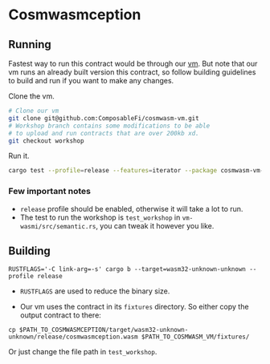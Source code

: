 # Cosmwasmception

## Running

Fastest way to run this contract would be through our [vm](git@github.com:ComposableFi/cosmwasm-vm.git). But note that our vm runs an already built version this contract, so follow building guidelines to build and run if you want to make any changes.

Clone the vm.
```sh
# Clone our vm
git clone git@github.com:ComposableFi/cosmwasm-vm.git
# Workshop branch contains some modifications to be able
# to upload and run contracts that are over 200kb xd.
git checkout workshop
```

Run it.
```sh
cargo test --profile=release --features=iterator --package cosmwasm-vm-wasmi semantic::test_workshop -- --exact
```

### Few important notes

- `release` profile should be enabled, otherwise it will take a lot to run.
- The test to run the workshop is `test_workshop` in `vm-wasmi/src/semantic.rs`, you can tweak it however you like.

## Building

```
RUSTFLAGS='-C link-arg=-s' cargo b --target=wasm32-unknown-unknown --profile release
```
- `RUSTFLAGS` are used to reduce the binary size.

- Our vm uses the contract in its `fixtures` directory. So either copy the output contract to there:
```
cp $PATH_TO_COSMWASMCEPTION/target/wasm32-unknown-unknown/release/cosmwasmception.wasm $PATH_TO_COSMWASM_VM/fixtures/
```
Or just change the file path in `test_workshop`.
